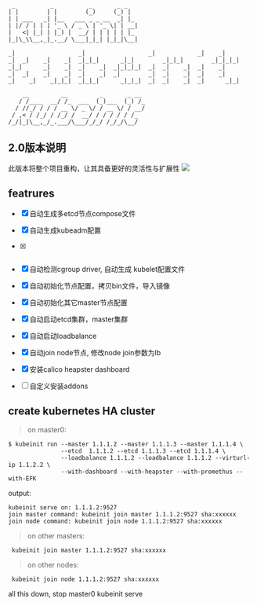 ```
 _          _          _       _ _   
| |        | |        (_)     (_) |  
| | ___   _| |__   ___ _ _ __  _| |_ 
| |/ / | | | '_ \ / _ \ | '_ \| | __|
|   <| |_| | |_) |  __/ | | | | | |_ 
|_|\_\\__,_|_.__/ \___|_|_| |_|_|\__|

_|                  _|                  _|            _|    _|      
_|  _|    _|    _|  _|_|_|      _|_|        _|_|_|        _|_|_|_|  
_|_|      _|    _|  _|    _|  _|_|_|_|  _|  _|    _|  _|    _|      
_|  _|    _|    _|  _|    _|  _|        _|  _|    _|  _|    _|      
_|    _|    _|_|_|  _|_|_|      _|_|_|  _|  _|    _|  _|      _|_| 

    __         __         _       _ __ 
   / /____  __/ /_  ___  (_)___  (_) /_
  / //_/ / / / __ \/ _ \/ / __ \/ / __/
 / ,< / /_/ / /_/ /  __/ / / / / / /_  
/_/|_|\__,_/_.___/\___/_/_/ /_/_/\__/ 
```

## 2.0版本说明
此版本将整个项目重构，让其具备更好的灵活性与扩展性
![](https://github.com/fanux/kubeinit/blob/v2.0/docs/cluster.png)

## featrures
- [x] 自动生成多etcd节点compose文件
- [x] 自动生成kubeadm配置
- [x] ~~~自动生成haproxy配置~~~ LVS代替
- [x] 自动检测cgroup driver, 自动生成 kubelet配置文件

- [x] 自动初始化节点配置，拷贝bin文件，导入镜像
- [x] 自动初始化其它master节点配置
- [x] 自动启动etcd集群，master集群
- [x] 自动启动loadbalance
- [x] 自动join node节点, 修改node join参数为lb

- [x] 安装calico heapster dashboard
- [ ] 自定义安装addons

## create kubernetes HA cluster
> on master0:

```
$ kubeinit run --master 1.1.1.2 --master 1.1.1.3 --master 1.1.1.4 \
               --etcd  1.1.1.2 --etcd 1.1.1.3 --etcd 1.1.1.4 \
               --loadbalance 1.1.1.2 --loadbalance 1.1.1.2 --virturl-ip 1.1.2.2 \
               --with-dashboard --with-heapster --with-promethus --with-EFK
```
output:
```
kubeinit serve on: 1.1.1.2:9527
join master command: kubeinit join master 1.1.1.2:9527 sha:xxxxxx
join node command: kubeinit join node 1.1.1.2:9527 sha:xxxxxx
```

> on other masters:
```
 kubeinit join master 1.1.1.2:9527 sha:xxxxxx
```

> on other nodes:
```
 kubeinit join node 1.1.1.2:9527 sha:xxxxxx
```

all this down, stop master0 kubeinit serve
